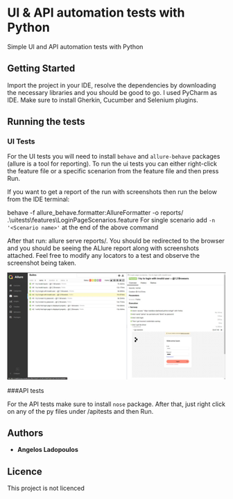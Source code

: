 # UI & API automation tests with Python

Simple UI and API automation tests with Python

## Getting Started

Import the project in your IDE, resolve the dependencies by downloading the necessary libraries and you should be good to go.
I used PyCharm as IDE. Make sure to install Gherkin, Cucumber and Selenium plugins.

## Running the tests

### UI Tests

For the UI tests you will need to install `behave` and `allure-behave` packages (allure is a tool for reporting).
To run the ui tests you can either right-click the feature file or a specific scenarion from the
feature file and then press Run.

If you want to get a report of the run with screenshots then run the below from the IDE terminal:

behave -f allure_behave.formatter:AllureFormatter -o reports/ .\uitests\features\LoginPageScenarios.feature
For single scenario add `-n '<Scenario name>'` at the end of the above command

After that run: allure serve reports/. You should be redirected to the browser and you should be seeing
the ALlure report along with screenshots attached. Feel free to modify any locators to a test and observe
the screenshot being taken.

![plot](./Capture.JPG)

###API tests

For the API tests make sure to install `nose` package. After that, just right click on any of the py files
under /apitests and then Run.

## Authors

* **Angelos Ladopoulos**

## Licence

This project is not licenced
